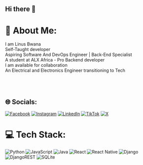 ## Hi there 👋
# 💫 About Me:
I am Linus Bwana<br>Self-Taught developer<br>Aspiring Software And DevOps Engineer | Back-End Specialist<br>A student at ALX Africa - Pro Backend developer<br>I am available for collaboration<br>An Electrical and Electronics Engineer transitioning to Tech<br><br><br><br>
## 🌐 Socials:
[![Facebook](https://img.shields.io/badge/Facebook-%231877F2.svg?logo=Facebook&logoColor=white)](https://facebook.com/linusbwana) [![Instagram](https://img.shields.io/badge/Instagram-%23E4405F.svg?logo=Instagram&logoColor=white)](https://instagram.com/linusbwana) [![LinkedIn](https://img.shields.io/badge/LinkedIn-%230077B5.svg?logo=linkedin&logoColor=white)](https://linkedin.com/in/linus-bwana) [![TikTok](https://img.shields.io/badge/TikTok-%23000000.svg?logo=TikTok&logoColor=white)](https://tiktok.com/@linusbwana) [![X](https://img.shields.io/badge/X-black.svg?logo=X&logoColor=white)](https://x.com/linusbwana) 
# 💻 Tech Stack:
![Python](https://img.shields.io/badge/python-3670A0?style=for-the-badge&logo=python&logoColor=ffdd54) ![JavaScript](https://img.shields.io/badge/javascript-%23323330.svg?style=for-the-badge&logo=javascript&logoColor=%23F7DF1E) ![Java](https://img.shields.io/badge/java-%23ED8B00.svg?style=for-the-badge&logo=openjdk&logoColor=white) ![React](https://img.shields.io/badge/react-%2320232a.svg?style=for-the-badge&logo=react&logoColor=%2361DAFB) ![React Native](https://img.shields.io/badge/react_native-%2320232a.svg?style=for-the-badge&logo=react&logoColor=%2361DAFB) ![Django](https://img.shields.io/badge/django-%23092E20.svg?style=for-the-badge&logo=django&logoColor=white) ![DjangoREST](https://img.shields.io/badge/DJANGO-REST-ff1709?style=for-the-badge&logo=django&logoColor=white&color=ff1709&labelColor=gray) ![SQLite](https://img.shields.io/badge/sqlite-%2307405e.svg?style=for-the-badge&logo=sqlite&logoColor=white)
<!-- Proudly created with GPRM ( https://gprm.itsvg.in ) -->
